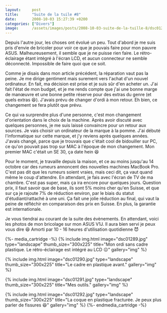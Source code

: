 ```yaml
---
layout:     post
title:      "Suite de la tuile #8"
date:       2008-10-03 15:27:39 +0200
categories: ["Divers"]
image:      /assets/images/posts/2008-10-03-suite-de-la-tuille-8/dsc01289.jpg
---
```


Depuis l'autre jour, les choses ont évolué un peu. Tout d'abord je me suis pris d'envie de bricoler pour voir ce
que je pouvais faire pour mon pauvre ASUS. Malheureusement, il semble que je ne puisse rien faire. Le
rétro-éclairage étant intégré à l'écran LCD, et aucun connecteur ne semble déconnecté. Impossible de faire quoi que
ce soit.

<!--more-->

Comme je disais dans mon article précédent, la réparation vaut pas la peine. Je me dirige gentiment mais surement
vers l'achat d'un nouvel ordinateur. En fait, ma décision est prise et je suis sûr d'en acheter un. J'ai fait
l'état de mon budget, et je me rends compte que j'ai une bonne marge de manœuvre et une bonne petite réserve pour
des extras du genre (et quels extras :laughing:). J'avais prévu de changer d'ordi à mon retour. Eh bien, ce
changement se fera plutôt que prévu.

Ce qui va surprendre plus d'une personne, c'est mon changement d'orientation dans le choix de la machine. Après
avoir discuté avec quelques personnes, je me suis laissé convaincre pour un retour aux sources. Je vais choisir un
ordinateur de la marque à la pomme. J'ai débuté l'informatique sur cette marque, et j'y reviens après quelques
années. J'avais changé, parce que je trouvais que c'était cool de bidouiller sur PC, ce qu'on pouvait pas trop sur
MAC à l'époque de mon changement. Mon premier MAC c'était un SE 30, ça date hein :laughing:

Pour le moment, je travaille depuis la maison, et ce au moins jusqu'au 14 octobre car des rumeurs annoncent des
nouvelles machines MacBook Pro. C'est pas dit que les rumeurs soient vraies, mais ceci dit, ça vaut quand même le
coup d'attendre. En attendant, je fais avec l'écran de TV de ma chambre. C'est pas super, mais ça ira encore pour
quelques jours. Question prix, il faut savoir que de base, ils sont 5% moins cher qu'en Suisse, et que sur ça je
rajoute 7% de réduction environ, par le biais du statut d'étudiant/rattaché à une uni. Ça fait une jolie réduction
au final, qui vaut la peine de réfléchir en comparaison des prix en Suisse. En plus, la garantie est
internationale.

Je vous tiendrai au courant de la suite des évènements. En attendant, voici les photos de mon bricolage sur mon
ASUS V1J. Il aura bien servi je peux vous dire :laughing: Amorti par 10 - 16 heures d'utilisation quotidienne 
:smiling_imp:

{%- media_cartridge -%}
{% include img.html
    image="dsc01289.jpg"
    type="landscape"
    thumb_size="300x225"
    title="Mon ordi sans cadre plastique. Le rétro-éclairage est intégré au LCD :confounded:"
    gallery="img"
%}

{% include img.html
    image="dsc01290.jpg"
    type="landscape"
    thumb_size="300x225"
    title="Le cadre en plastique avant."
    gallery="img"
%}

{% include img.html
    image="dsc01291.jpg"
    type="landscape"
    thumb_size="300x225"
    title="Mes outils."
    gallery="img"
%}

{% include img.html
    image="dsc01292.jpg"
    type="landscape"
    thumb_size="300x225"
    title="La coque en plastique fracturée. Je peux plus parler de fissures :laughing:"
    gallery="img"
%}
{%- endmedia_cartridge -%}
